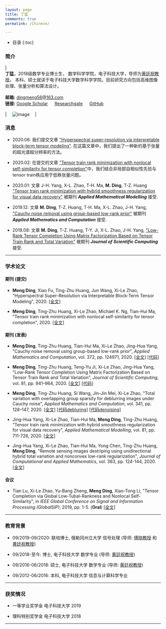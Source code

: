```yaml
---
layout: page
title: 丁猛
comments: true
permalink: /Chinese/

---
```


* 目录
{:toc}


 
### 简介
 
| <br>**丁猛**，2018级数学专业博士生， 数学科学学院，电子科技大学，导师为[黄廷祝教授](http://www.math.uestc.edu.cn/info/1081/2041.htm)。 本科、硕士就读于电子科技大学数学科学学院。目前研究方向包括高维图像处理、张量分析和算法设计。 <br> <br> **邮箱:** <dingmeng56@163.com> <br>  **链接:** [Google Scholar](https://scholar.google.com.tw/citations?hl=zh-CN&view_op=list_works&gmla=AJsN-F7aCBR-GbzcsJXUqtZ36le4aCKRYE-MG2FgUHKGmflkpKYkt1Wip0p_V9niBK2K3Ax2nOE9sfcGNTNsyJkQq729mHG3_IW_WT-BRTqsnVC3HiMqdK4&user=BqNY1mUAAAAJ)  &emsp; [Researchgate](https://www.researchgate.net/profile/Meng_Ding15)  &emsp; [GitHub](https://github.com/MengDing56) <br><br>| &emsp;![image](https://MengDing56.github.io/images/dingmeng.jpg)&emsp; |

### 消息

* 2020.06: 我们提交文章 ["Hyperspectral super-resolution via interpretable block-term tensor modeling"](https://MengDing56.gitHub.io/papers/20Arxiv_SCBTD_HSR.pdf). 在这篇文章中，我们提出了一种新的基于张量的超光谱超分辨率的方法。

* 2020.02: 在提交的文章 ["Tensor train rank minimization with nonlocal self-similarity for tensor completion"](https://MengDing56.gitHub.io/papers/20Arxiv_Nonlocal_TT_TC.pdf)中，我们结合非局部自相似性先验与tensor train秩应用于低秩张量问题。

* 2020.01: 文章 J-H. Yang, X-L. Zhao, T-H. Ma, **M. Ding**, T-Z. Huang ["Tensor train rank minimization with hybrid smoothness regularization for visual data recovery"](https://MengDing56.gitHub.io/papers/20AMM_JHYang_TT.pdf) 被期刊 _**Applied Mathematical Modelling**_ 接受.

* 2019.12: 文章 **M. Ding**, T-Z. Huang, T-H. Ma, X-L. Zhao, J-H. Yang, ["Cauchy noise removal using group-based low-rank prior"](https://MengDing56.gitHub.io/papers/20AMC_Nonlocal_Cauchy.pdf) 被期刊 _**Applied Mathematics and Computation**_ 接受.

* 2019.08: 文章 **M. Ding**, T-Z. Huang, T-Y. Ji, X-L. Zhao, J-H. Yang, ["Low-Rank Tensor Completion Using Matrix Factorization Based on Tensor Train Rank and Total Variation"](https://MengDing56.gitHub.io/papers/20JSC_MFTTTV_TC.pdf) 被期刊 _**Journal of Scientific Computing**_ 接受.

---

### 学术论文

#### 期刊 (提交)

* **Meng Ding**, Xiao Fu, Ting-Zhu Huang, Jun Wang, Xi-Le Zhao, "Hyperspectral Super-Resolution via Interpretable Block-Term Tensor Modeling", 2020. [[全文]](https://MengDing56.gitHub.io/papers/20Arxiv_SCBTD_HSR.pdf)

* **Meng Ding**, Ting-Zhu Huang, Xi-Le Zhao, Michael K. Ng, Tian-Hui Ma, "Tensor train rank minimization with nonlocal self-similarity for tensor completion", 2020. [[全文]](https://MengDing56.gitHub.io/papers/20Arxiv_Nonlocal_TT_TC.pdf) 

#### 期刊 (发表)

* **Meng Ding**, Ting-Zhu Huang, Tian-Hui Ma, Xi-Le Zhao, Jing-Hua Yang, "Cauchy noise removal using group-based low-rank prior", _Applied Mathematics and Computation_, vol. 372, pp. 124971, 2020. [[全文]](https://MengDing56.gitHub.io/papers/20AMC_Nonlocal_Cauchy.pdf) [[代码]](https://MengDing56.gitHub.io/codes/GBLR.rar)

* **Meng Ding**, Ting-Zhu Huang, Teng-Yu Ji, Xi-Le Zhao, Jing-Hua Yang, "Low-Rank Tensor Completion Using Matrix Factorization Based on Tensor Train Rank and Total Variation", _Journal of Scientific Computing_, vol. 81, pp. 941–964, 2020. [[全文]](https://MengDing56.gitHub.io/papers/20JSC_MFTTTV_TC.pdf) [[代码]](https://MengDing56.gitHub.io/codes/MF-TTTV.rar)

* **Meng Ding**, Ting-Zhu Huang, Si Wang, Jin-Jin Mei, Xi-Le Zhao, "Total variation with overlapping group sparsity for deblurring images under Cauchy noise", _Applied Mathematics and Computation_, vol. 341, pp. 128–147, 2020. [[全文]](https://MengDing56.gitHub.io/papers/19AMC_OGSTV_Cauchy.pdf) [[代码debluring]](https://MengDing56.gitHub.io/codes/Cauchy_OGSTV_debluring.rar) [[代码denoising]](https://MengDing56.gitHub.io/codes/Cauchy_OGSTV_denoising.rar)

* Jing-Hua Yang, Xi-Le Zhao, Tian-Hui Ma, **Meng Ding**, Ting-Zhu Huang, "Tensor train rank minimization with hybrid smoothness regularization for visual data recovery", _Applied Mathematical Modelling_, vol. 81, pp. 711-726, 2020. [[全文]](https://MengDing56.gitHub.io/papers/20AMM_JHYang_TT.pdf)

* Jing-Hua Yang, Xi-Le Zhao, Tian-Hui Ma, Yong Chen, Ting-Zhu Huang, **Meng Ding**, "Remote sensing images destriping using unidirectional hybrid total variation and nonconvex low-rank regularization", _Journal of Computational and Applied Mathematics_, vol. 363, pp. 124-144, 2020. [[全文]](https://MengDing56.gitHub.io/papers/20JCAM_JHYang_RS.pdf)

#### 会议

* Tian Lu, Xi-Le Zhao, Yu-Bang Zheng, **Meng Ding**, Xiao-Tong Li, "Tensor Completion via Global Low-Tubal-Rankness and Nonlocal Self-Similarity", in _IEEE Global Conference on Signal and Information Processing (GlobalSIP)_, 2019, pp. 1-5. (**Oral**) [[全文]](https://MengDing56.gitHub.io/papers/20GlobalSIP_TianLu.pdf)
 
---

### 教育背景

* 09/2019-09/2020: 联培博士, 俄勒冈州立大学 信号处理 (导师: [傅晓教授](http://people.oregonstate.edu/~fuxia/) 和 [黄廷祝教授](http://www.math.uestc.edu.cn/info/1081/2041.htm))

* 09/2018-至今: 博士, 电子科技大学 数学专业 (导师: [黄廷祝教授](http://www.math.uestc.edu.cn/info/1081/2041.htm))

* 09/2016-06/2018: 硕士, 电子科技大学 数学专业 (导师: [黄廷祝教授](http://www.math.uestc.edu.cn/info/1081/2041.htm))

* 09/2012-06/2016: 本科, 电子科技大学 信息与计算科学专业

---

### 获奖情况

*  一等学业奖学金  电子科技大学  2019

*  理科特别奖学金  电子科技大学  2018

---

